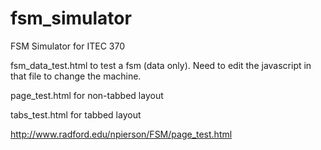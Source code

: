 # fsm_simulator

FSM Simulator for ITEC 370

fsm_data_test.html to test a fsm (data only). Need to edit the javascript in that file to change the machine.

page_test.html for non-tabbed layout

tabs_test.html for tabbed layout

http://www.radford.edu/npierson/FSM/page_test.html
